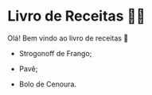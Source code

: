 # Livro de Receitas :man_cook:

Olá! Bem vindo ao livro de receitas :cookie:

- Strogonoff de Frango;

- Pavê;
- Bolo de Cenoura.